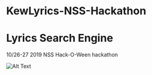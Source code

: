 # KewLyrics-NSS-Hackathon
# Lyrics Search Engine
10/26-27 2019 NSS Hack-O-Ween hackathon


![Alt Text](https://media.giphy.com/media/YPu6F9HQe6u9cuzRl5/giphy.gif)

